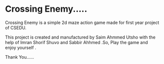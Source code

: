 # Crossing Enemy.....

Crossing Enemy is a simple 2d maze action game made for first year project of CSEDU.

This project is created and manufactured  by Saim Ahmmed Utsho with the help of Imran Shorif Shuvo and Sabbir Ahhmed .So, Play the game and enjoy yourself . 


Thank You......
